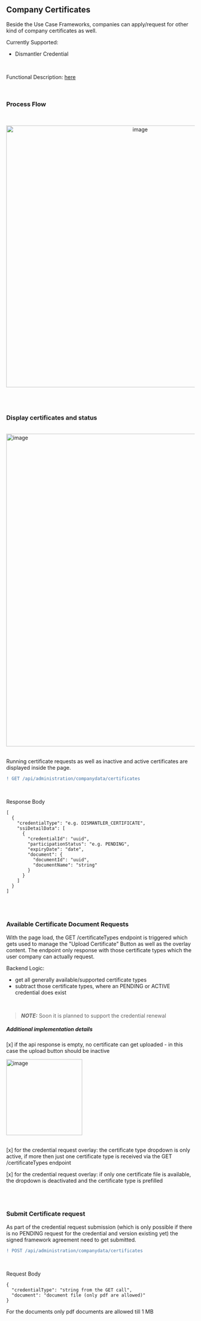 ## Company Certificates

Beside the Use Case Frameworks, companies can apply/request for other kind of company certificates as well.

Currently Supported:
* Dismantler Credential

<br>

Functional Description: [here](/docs/06.%20Certificates/02.%20Other%20Certificates.md)

<br>

### Process Flow

<br>

<p align="center">
<img width="700" alt="image" src="https://github.com/catenax-ng/tx-portal-assets/assets/94133633/87be492d-4b3c-4bd2-8801-6a69f3f1819a">
</p>

<br>
<br>

### Display certificates and status

<br>
<img width="836" alt="image" src="https://github.com/catenax-ng/tx-portal-assets/assets/94133633/d3e200ec-cb6b-4992-a21c-1d7dcbf57495">
<br>
<br>

Running certificate requests as well as inactive and active certificates are displayed inside the page.

```diff
! GET /api/administration/companydata/certificates
```

<br>

Response Body

    [
      {
        "credentialType": "e.g. DISMANTLER_CERTIFICATE",
        "ssiDetailData": [
          {
            "credentialId": "uuid",
            "participationStatus": "e.g. PENDING",
            "expiryDate": "date",
            "document": {
              "documentId": "uuid",
              "documentName": "string"
            }
          }
        ]
      }
    ]
     
<br>
<br>

### Available Certificate Document Requests

With the page load, the GET /certificateTypes endpoint is triggered which gets used to manage the "Upload Certificate" Button as well as the overlay content.
The endpoint only response with those certificate types which the user company can actually request.

Backend Logic:
* get all generally available/supported certificate types
* subtract those certificate types, where an PENDING or ACTIVE credential does exist

<br>

> **_NOTE:_**  Soon it is planned to support the credential renewal

##### Additional implementation details

[x] if the api response is empty, no certificate can get uploaded - in this case the upload button should be inactive

<img width="203" alt="image" src="https://github.com/catenax-ng/tx-portal-assets/assets/94133633/efc6a740-1151-4544-b55f-847790925a57">

<br>
<br>

[x] for the credential request overlay: the certificate type dropdown is only active, if more then just one certificate type is received via the GET /certificateTypes endpoint

[x] for the credential request overlay: if only one certificate file is available, the dropdown is deactivated and the certificate type is prefilled

<br>
<br>

### Submit Certificate request

As part of the credential request submission (which is only possible if there is no PENDING request for the credential and version existing yet) the signed framework agreement need to get submitted.

```diff
! POST /api/administration/companydata/certificates
```

<br>

Request Body

    {
      "credentialType": "string from the GET call",
      "document": "document file (only pdf are allowed)"
    } 

For the documents only pdf documents are allowed till 1 MB

<br>
<br>
